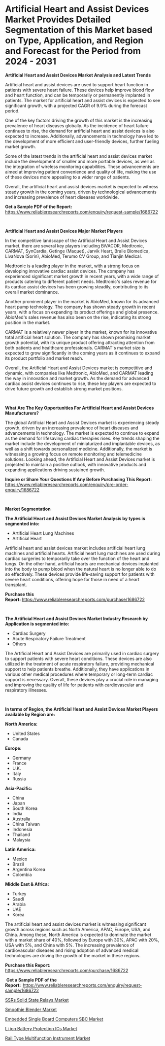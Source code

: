 <p><h1>Artificial Heart and Assist Devices Market Provides Detailed Segmentation of this Market based on Type, Application, and Region and Forecast for the Period from 2024 - 2031</h1></p><p><strong>Artificial Heart and Assist Devices Market Analysis and Latest Trends</strong></p>
<p><p>Artificial heart and assist devices are used to support heart function in patients with severe heart failure. These devices help improve blood flow and heart function, and can be temporarily or permanently implanted in patients. The market for artificial heart and assist devices is expected to see significant growth, with a projected CAGR of 9.9% during the forecast period.</p><p>One of the key factors driving the growth of this market is the increasing prevalence of heart diseases globally. As the incidence of heart failure continues to rise, the demand for artificial heart and assist devices is also expected to increase. Additionally, advancements in technology have led to the development of more efficient and user-friendly devices, further fueling market growth.</p><p>Some of the latest trends in the artificial heart and assist devices market include the development of smaller and more portable devices, as well as the integration of wireless monitoring capabilities. These advancements are aimed at improving patient convenience and quality of life, making the use of these devices more appealing to a wider range of patients.</p><p>Overall, the artificial heart and assist devices market is expected to witness steady growth in the coming years, driven by technological advancements and increasing prevalence of heart diseases worldwide.</p></p>
<p><strong>Get a Sample PDF of the Report:&nbsp;</strong> <a href="https://www.reliableresearchreports.com/enquiry/request-sample/1686722">https://www.reliableresearchreports.com/enquiry/request-sample/1686722</a></p>
<p>&nbsp;</p>
<p><strong>Artificial Heart and Assist Devices Major Market Players</strong></p>
<p><p>In the competitive landscape of the Artificial Heart and Assist Devices market, there are several key players including BiVACOR, Medtronic, CARMAT, SynCardia, Getinge (Maquet), Jarvik Heart, Braile Biomedica, LivaNova (Sorin), AbioMed, Terumo CV Group, and Tianjin Medical.</p><p>Medtronic is a leading player in the market, with a strong focus on developing innovative cardiac assist devices. The company has experienced significant market growth in recent years, with a wide range of products catering to different patient needs. Medtronic's sales revenue for its cardiac assist devices has been growing steadily, contributing to its overall market dominance.</p><p>Another prominent player in the market is AbioMed, known for its advanced heart pump technology. The company has shown steady growth in recent years, with a focus on expanding its product offerings and global presence. AbioMed's sales revenue has also been on the rise, indicating its strong position in the market.</p><p>CARMAT is a relatively newer player in the market, known for its innovative total artificial heart solution. The company has shown promising market growth potential, with its unique product offering attracting attention from both patients and healthcare professionals. CARMAT's market size is expected to grow significantly in the coming years as it continues to expand its product portfolio and market reach.</p><p>Overall, the Artificial Heart and Assist Devices market is competitive and dynamic, with companies like Medtronic, AbioMed, and CARMAT leading the way in innovation and market growth. As the demand for advanced cardiac assist devices continues to rise, these key players are expected to drive future growth and establish strong market positions.</p></p>
<p>&nbsp;</p>
<p><strong>What Are The Key Opportunities For Artificial Heart and Assist Devices Manufacturers?</strong></p>
<p><p>The global Artificial Heart and Assist Devices market is experiencing steady growth, driven by an increasing prevalence of heart diseases and advancements in technology. The market is expected to continue to expand as the demand for lifesaving cardiac therapies rises. Key trends shaping the market include the development of miniaturized and implantable devices, as well as a shift towards personalized medicine. Additionally, the market is witnessing a growing focus on remote monitoring and telemedicine solutions. Looking ahead, the Artificial Heart and Assist Devices market is projected to maintain a positive outlook, with innovative products and expanding applications driving sustained growth.</p></p>
<p><strong>Inquire or Share Your Questions If Any Before Purchasing This Report:</strong> <a href="https://www.reliableresearchreports.com/enquiry/pre-order-enquiry/1686722">https://www.reliableresearchreports.com/enquiry/pre-order-enquiry/1686722</a></p>
<p>&nbsp;</p>
<p><strong>Market Segmentation</strong></p>
<p><strong>The Artificial Heart and Assist Devices Market Analysis by types is segmented into:</strong></p>
<p><ul><li>Artificial Heart Lung Machines</li><li>Artificial Heart</li></ul></p>
<p><p>Artificial heart and assist devices market includes artificial heart lung machines and artificial hearts. Artificial heart lung machines are used during cardiac surgeries to temporarily take over the function of the heart and lungs. On the other hand, artificial hearts are mechanical devices implanted into the body to pump blood when the natural heart is no longer able to do so effectively. These devices provide life-saving support for patients with severe heart conditions, offering hope for those in need of a heart transplant.</p></p>
<p><strong>Purchase this Report:&nbsp;</strong><a href="https://www.reliableresearchreports.com/purchase/1686722">https://www.reliableresearchreports.com/purchase/1686722</a></p>
<p>&nbsp;</p>
<p><strong>The Artificial Heart and Assist Devices Market Industry Research by Application is segmented into:</strong></p>
<p><ul><li>Cardiac Surgery</li><li>Acute Respiratory Failure Treatment</li><li>Others</li></ul></p>
<p><p>The Artificial Heart and Assist Devices are primarily used in cardiac surgery to support patients with severe heart conditions. These devices are also utilized in the treatment of acute respiratory failure, providing mechanical support to help patients breathe. Additionally, they have applications in various other medical procedures where temporary or long-term cardiac support is necessary. Overall, these devices play a crucial role in managing and improving the quality of life for patients with cardiovascular and respiratory illnesses.</p></p>
<p>&nbsp;</p>
<p><strong>In terms of Region, the Artificial Heart and Assist Devices Market Players available by Region are:</strong></p>
<p>
    <p> <strong> North America: </strong>
        <ul>
            <li>United States</li>
            <li>Canada</li>
        </ul>
        </p> 
    <p> <strong> Europe: </strong>
        <ul>
            <li>Germany</li>
            <li>France</li>
            <li>U.K.</li>
            <li>Italy</li>
            <li>Russia</li>
        </ul>
        </p> 
    <p> <strong> Asia-Pacific: </strong>
        <ul>
            <li>China</li>
            <li>Japan</li>
            <li>South Korea</li>
            <li>India</li>
            <li>Australia</li>
            <li>China Taiwan</li>
            <li>Indonesia</li>
            <li>Thailand</li>
            <li>Malaysia</li>
        </ul>
        </p> 
    <p> <strong> Latin America: </strong>
        <ul>
            <li>Mexico</li>
            <li>Brazil</li>
            <li>Argentina Korea</li>
            <li>Colombia</li>
        </ul>
        </p> 
    <p> <strong> Middle East & Africa: </strong>
        <ul>
            <li>Turkey</li>
            <li>Saudi</li>
            <li>Arabia</li>
            <li>UAE</li>
            <li>Korea</li>
        </ul>
    </p>
    </p>
<p><p>The artificial heart and assist devices market is witnessing significant growth across regions such as North America, APAC, Europe, USA, and China. Among these, North America is expected to dominate the market with a market share of 40%, followed by Europe with 30%, APAC with 20%, USA with 5%, and China with 5%. The increasing prevalence of cardiovascular diseases and rising adoption of advanced medical technologies are driving the growth of the market in these regions.</p></p>
<p><strong>Purchase this Report: </strong><a href="https://www.reliableresearchreports.com/purchase/1686722">https://www.reliableresearchreports.com/purchase/1686722</a></p>
<p>&nbsp;<strong>Get a Sample PDF of the Report:&nbsp;&nbsp;</strong><a href="https://www.reliableresearchreports.com/enquiry/request-sample/1686722">https://www.reliableresearchreports.com/enquiry/request-sample/1686722</a></p>
<p><strong></strong></p>
<p><p><a href="https://medium.com/@alortiz4534/ssrs-solid-state-relays-market-analysis-its-cagr-market-segmentation-and-global-industry-overview-da1e50480864">SSRs Solid State Relays Market</a></p><p><a href="https://medium.com/@simonepurdy/smoothie-blender-market-research-report-its-history-and-forecast-2024-to-2031-5e34b104a735">Smoothie Blender Market</a></p><p><a href="https://medium.com/@alortiz4534/embedded-single-board-computers-sbc-market-analysis-its-cagr-market-segmentation-and-global-e5445ce9e003">Embedded Single Board Computers SBC Market</a></p><p><a href="https://medium.com/@meggieconn/decoding-li-ion-battery-protection-ics-market-metrics-market-share-trends-and-growth-patterns-f9c6be27dbb4">Li ion Battery Protection ICs Market</a></p><p><a href="https://medium.com/@alortiz4534/rail-type-multifunction-instrument-market-size-market-outlook-and-market-forecast-2024-to-2031-5066bfd4c4dc">Rail Type Multifunction Instrument Market</a></p></p>